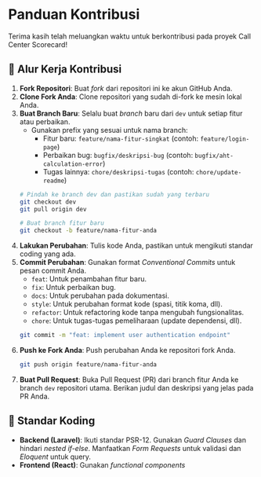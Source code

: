 # Panduan Kontribusi

Terima kasih telah meluangkan waktu untuk berkontribusi pada proyek Call Center Scorecard!

## 💬 Alur Kerja Kontribusi

1.  **Fork Repositori**: Buat *fork* dari repositori ini ke akun GitHub Anda.
2.  **Clone Fork Anda**: Clone repositori yang sudah di-fork ke mesin lokal Anda.
3.  **Buat Branch Baru**: Selalu buat *branch* baru dari `dev` untuk setiap fitur atau perbaikan.
    -   Gunakan prefix yang sesuai untuk nama branch:
        -   Fitur baru: `feature/nama-fitur-singkat` (contoh: `feature/login-page`)
        -   Perbaikan bug: `bugfix/deskripsi-bug` (contoh: `bugfix/aht-calculation-error`)
        -   Tugas lainnya: `chore/deskripsi-tugas` (contoh: `chore/update-readme`)
    ```bash
    # Pindah ke branch dev dan pastikan sudah yang terbaru
    git checkout dev
    git pull origin dev

    # Buat branch fitur baru
    git checkout -b feature/nama-fitur-anda
    ```
4.  **Lakukan Perubahan**: Tulis kode Anda, pastikan untuk mengikuti standar coding yang ada.
5.  **Commit Perubahan**: Gunakan format *Conventional Commits* untuk pesan commit Anda.
    -   `feat`: Untuk penambahan fitur baru.
    -   `fix`: Untuk perbaikan bug.
    -   `docs`: Untuk perubahan pada dokumentasi.
    -   `style`: Untuk perubahan format kode (spasi, titik koma, dll).
    -   `refactor`: Untuk refactoring kode tanpa mengubah fungsionalitas.
    -   `chore`: Untuk tugas-tugas pemeliharaan (update dependensi, dll).
    ```bash
    git commit -m "feat: implement user authentication endpoint"
    ```
6.  **Push ke Fork Anda**: Push perubahan Anda ke repositori fork Anda.
    ```bash
    git push origin feature/nama-fitur-anda
    ```
7.  **Buat Pull Request**: Buka Pull Request (PR) dari branch fitur Anda ke branch `dev` repositori utama. Berikan judul dan deskripsi yang jelas pada PR Anda.

## 📜 Standar Koding

-   **Backend (Laravel)**: Ikuti standar PSR-12. Gunakan *Guard Clauses* dan hindari *nested if-else*. Manfaatkan *Form Requests* untuk validasi dan *Eloquent* untuk query.
-   **Frontend (React)**: Gunakan *functional components*